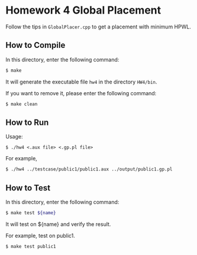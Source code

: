 # Homework 4 Global Placement
Follow the tips in `GlobalPlacer.cpp` to get a placement with minimum HPWL.

## How to Compile
In this directory, enter the following command:
```sh
$ make
```
It will generate the executable file `hw4` in the directory `HW4/bin`.

If you want to remove it, please enter the following command:
```sh
$ make clean
```

## How to Run
Usage:
```
$ ./hw4 <.aux file> <.gp.pl file>
```
For example,
```sh
$ ./hw4 ../testcase/public1/public1.aux ../output/public1.gp.pl
```

## How to Test
In this directory, enter the following command:
```sh
$ make test ${name}
```
It will test on ${name} and verify the result.

For example, test on public1.
```sh
$ make test public1
```
